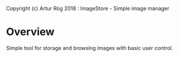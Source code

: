 Copyright (c) Artur Róg 2018 : ImageStore - Simple image manager

# Overview

Simple tool for storage and browsing images with basic user control.

